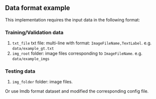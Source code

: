 ## Data format example
This implementation requires the input data in the following format:
### Training/Validation data
1. `txt_file` txt file: multi-line with format: `ImageFileName,TextLabel`. e.g. `data/example_gt.txt`
2. `img_root` folder: image files corresponding to `ImageFileName`. e.g. `data/example_imgs`

### Testing data
1. `img_folder` folder: image files.

Or use lmdb format dataset and modified the corresponding config file.